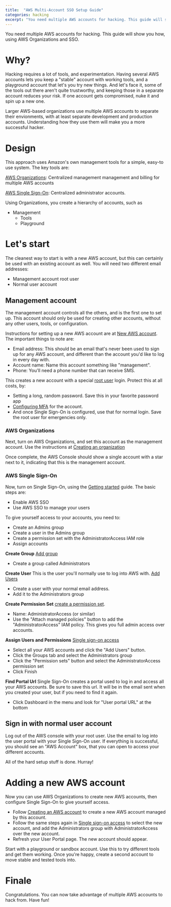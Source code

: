 ```yaml
---
title:  "AWS Multi-Account SSO Setup Guide"
categories: hacking
excerpt: "You need multiple AWS accounts for hacking. This guide will show you how, using AWS Organizations and SSO."
---
```

You need multiple AWS accounts for hacking. This guide will show you how, using AWS Organizations and SSO.

# Why?
Hacking requires a lot of tools, and experimentation. Having several AWS accounts lets you keep a "stable" account with working tools, and a playground account that let's you try new things. And let's face it, some of the tools out there aren't quite trustworthy, and keeping those in a separate account reduces your risk. If one account gets compromised, nuke it and spin up a new one.

Larger AWS-based organizations use multiple AWS accounts to separate their envionments, with at least separate development and production accounts. Understanding how they use them will make you a more successful hacker.

# Design
This approach uses Amazon's own management tools for a simple, easy-to use system. The key tools are:

[AWS Organizations](https://docs.aws.amazon.com/organizations/latest/userguide/orgs_introduction.html): Centralized management management and billing for multiple AWS accounts

[AWS Single Sign-On](https://docs.aws.amazon.com/singlesignon/latest/userguide/what-is.html): Centralized administrator accounts.

Using Organizations, you create a hierarchy of accounts, such as
* Management
  * Tools
  * Playground

# Let's start
The cleanest way to start is with a new AWS account, but this can certainly be used with an existing account as well. You will need two different email addresses:
* Management account root user
* Normal user account

## Management account
The management account controls all the others, and is the first one to set up. This account should only be used for creating other accounts, without any other users, tools, or configuration.

Instructions for setting up a new AWS account are at [New AWS account](https://aws.amazon.com/premiumsupport/knowledge-center/create-and-activate-aws-account/). The important things to note are:
* Email address: This should be an email that's never been used to sign up for any AWS account, and different than the account you'd like to log in every day with.
* Account name: Name this account something like "management".
* Phone: You'll need a phone number that can receive SMS.

This creates a new account with a special [root user](https://docs.aws.amazon.com/IAM/latest/UserGuide/id_root-user.html) login. Protect this at all costs, by:
* Setting a long, random password. Save this in your favorite password app
* [Configuring MFA](https://docs.aws.amazon.com/IAM/latest/UserGuide/id_root-user.html#id_root-user_manage_mfa) for the account.
* And once Single Sign-On is configured, use that for normal login. Save the root user for emergencies only.

### AWS Organizations
Next, turn on AWS Organizations, and set this account as the management account. Use the instructions at [Creating an organization](https://docs.aws.amazon.com/organizations/latest/userguide/orgs_manage_create.html)

Once complete, the AWS Console should show a single account with a star next to it, indicating that this is the management account.

### AWS Single Sign-On
Now, turn on Single Sign-On, using the [Getting started](https://docs.aws.amazon.com/singlesignon/latest/userguide/getting-started.html) guide. The basic steps are:
* Enable AWS SSO
* Use AWS SSO to manage your users

To give yourself access to your accounts, you need to:
* Create an Admins group
* Create a user in the Admins group
* Create a permission set with the AdministratorAccess IAM role
* Assign accounts

**Create Group**
[Add group](https://docs.aws.amazon.com/singlesignon/latest/userguide/addgroups.html)
* Create a group called Administrators

**Create User**
This is the user you'll normally use to log into AWS with.
[Add Users](https://docs.aws.amazon.com/singlesignon/latest/userguide/addusers.html)
* Create a user with your normal email address.
* Add it to the Administrators group

**Create Permission Set**
[create a permission set](https://docs.aws.amazon.com/singlesignon/latest/userguide/howtocreatepermissionset.html).
* Name: AdministratorAccess (or similar)
* Use the "Attach managed policies" button to add the "AdministratorAccess" IAM policy. This gives you full admin access over accounts.

**Assign Users and Permissions**
[Single sign-on access](https://docs.aws.amazon.com/singlesignon/latest/userguide/useraccess.html)
* Select all your AWS accounts and click the "Add Users" button.
* Click the Groups tab and select the Administrators group
* Click the "Permission sets" button and select the AdministratorAccess permission set
* Click Finish

**Find Portal Url**
Single Sign-On creates a portal used to log in and access all your AWS accounts. Be sure to save this url. It will be in the email sent when you created your user, but if you need to find it again.
* Click Dashboard in the menu and look for "User portal URL" at the bottom

## Sign in with normal user account
Log out of the AWS console with your root user. Use the email to log into the user portal with your Single Sign-On user. If everything is successful, you should see an "AWS Account" box, that you can open to access your different accounts.

All of the hard setup stuff is done. Hurray!

# Adding a new AWS account
Now you can use AWS Organizations to create new AWS accounts, then configure Single Sign-On to give yourself access.
* Follow [Creating an AWS account](https://docs.aws.amazon.com/organizations/latest/userguide/orgs_manage_accounts_create.html) to create a new AWS account managed by this account.
* Follow the same steps again in [Single sign-on access](https://docs.aws.amazon.com/singlesignon/latest/userguide/useraccess.html) to select the new account, and add the Administrators group with AdministratorAccess over the new account.
* Refresh your User Portal page. The new account should appear.

Start with a playground or sandbox account. Use this to try different tools and get them working. Once you're happy, create a second account to move stable and tested tools into.

# Finale
Congratulations. You can now take advantage of multiple AWS accounts to hack from. Have fun!
